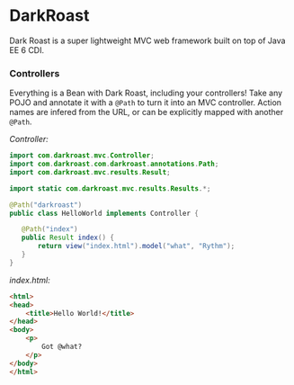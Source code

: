 DarkRoast
===================

Dark Roast is a super lightweight MVC web framework built on top of Java EE 6 CDI.



### Controllers

Everything is a Bean with Dark Roast, including your controllers! Take any POJO and annotate it with a <code>@Path</code> to turn it into an MVC controller. Action names are infered from the URL, or can be explicitly mapped with another <code>@Path</code>.


_Controller:_
```java
import com.darkroast.mvc.Controller;
import com.darkroast.com.darkroast.annotations.Path;
import com.darkroast.mvc.results.Result;

import static com.darkroast.mvc.results.Results.*;

@Path("darkroast")
public class HelloWorld implements Controller {

   @Path("index")
   public Result index() {
       return view("index.html").model("what", "Rythm");
   }
}
```


_index.html:_
```html
<html>
<head>
    <title>Hello World!</title>
</head>
<body>
    <p>
        Got @what?
    </p>
</body>
</html>
```

